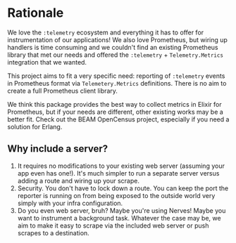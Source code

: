 # Rationale

We love the `:telemetry` ecosystem and everything it has to offer for instrumentation
of our applications! We also love Prometheus, but wiring up handlers is time 
consuming and we couldn't find an existing Prometheus library that met our needs and
offered the `:telemetry` + `Telemetry.Metrics` integration that we wanted.

This project aims to fit a very specific need: reporting of `:telemetry` events in
Prometheus format via `Telemetery.Metrics` definitions. There is no aim to create
a full Prometheus client library. 

We think this package provides the best way to collect metrics in Elixir for Prometheus, 
but if your needs are different, other existing works may be a better fit. Check out the 
BEAM OpenCensus project, especially if you need a solution for Erlang.


## Why include a server?

  1. It requires no modifications to your existing web server (assuming your
  app even has one!). It's much simpler to run a separate server versus
  adding a route and wiring up your scrape.
  2. Security. You don't have to lock down a route. You can keep the port
  the reporter is running on from being exposed to the outside world
  very simply with your infra configuration.
  3. Do you even web server, bruh? Maybe you're using Nerves! Maybe you want 
  to instrument a background task. Whatever the case may be, we aim to make
  it easy to scrape via the included web server or push scrapes to a destination.
